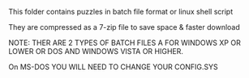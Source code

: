 This folder contains puzzles in batch file format or linux shell script

They are compressed as a 7-zip file to save space & faster download

NOTE: THER ARE 2 TYPES OF BATCH FILES A FOR WINDOWS XP OR LOWER OR DOS
AND WINDOWS VISTA OR HIGHER.

On MS-DOS YOU WILL NEED TO CHANGE YOUR CONFIG.SYS
